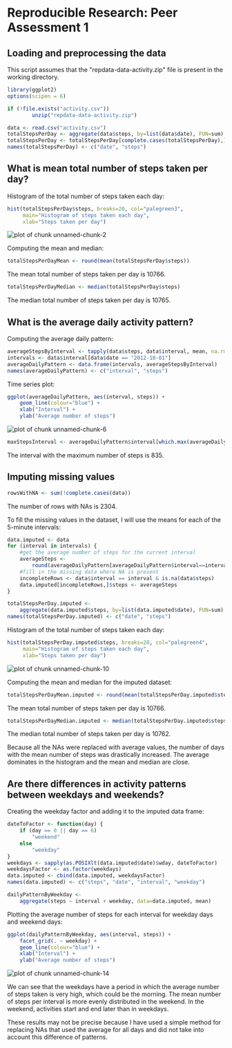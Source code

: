# Reproducible Research: Peer Assessment 1


## Loading and preprocessing the data

This script assumes that the "repdata-data-activity.zip" file is present in the working directory.


```r
library(ggplot2)
options(scipen = 6)

if (!file.exists("activity.csv"))
        unzip("repdata-data-activity.zip")

data <- read.csv("activity.csv")
totalStepsPerDay <- aggregate(data$steps, by=list(data$date), FUN=sum)
totalStepsPerDay <- totalStepsPerDay[complete.cases(totalStepsPerDay),]
names(totalStepsPerDay) <- c("date", "steps")
```

## What is mean total number of steps taken per day?

Histogram of the total number of steps taken each day:


```r
hist(totalStepsPerDay$steps, breaks=20, col="palegreen3",
     main="Histogram of steps taken each day", 
     xlab="Steps taken per day")
```

![plot of chunk unnamed-chunk-2](figure/unnamed-chunk-2.png) 

Computing the mean and median:


```r
totalStepsPerDayMean <- round(mean(totalStepsPerDay$steps))
```

The mean total number of steps taken per day is 10766.


```r
totalStepsPerDayMedian <- median(totalStepsPerDay$steps)
```

The median total number of steps taken per day is 10765.


## What is the average daily activity pattern?

Computing the average daily pattern:


```r
averageStepsByInterval <- tapply(data$steps, data$interval, mean, na.rm=T)
intervals <- data$interval[data$date == "2012-10-01"]
averageDailyPattern <- data.frame(intervals, averageStepsByInterval)
names(averageDailyPattern) <- c("interval", "steps")
```

Time series plot:


```r
ggplot(averageDailyPattern, aes(interval, steps)) + 
    geom_line(colour="blue") +
    xlab("Interval") + 
    ylab("Average number of steps")
```

![plot of chunk unnamed-chunk-6](figure/unnamed-chunk-6.png) 



```r
maxStepsInterval <- averageDailyPattern$interval[which.max(averageDailyPattern$steps)]
```

The interval with the maximum number of steps is 835.

## Imputing missing values


```r
rowsWithNA <- sum(!complete.cases(data))
```

The number of rows with NAs is 2304.

To fill the missing values in the dataset, I will use the means for each of the 5-minute
intervals:


```r
data.imputed <- data
for (interval in intervals) {
    #get the average number of steps for the current interval
    averageSteps <- 
        round(averageDailyPattern[averageDailyPattern$interval==interval,]$steps)
    #fill in the missing data where NA is present
    incompleteRows <- data$interval == interval & is.na(data$steps)
    data.imputed[incompleteRows,]$steps <- averageSteps
}

totalStepsPerDay.imputed <- 
    aggregate(data.imputed$steps, by=list(data.imputed$date), FUN=sum)
names(totalStepsPerDay.imputed) <- c("date", "steps")
```

Histogram of the total number of steps taken each day:


```r
hist(totalStepsPerDay.imputed$steps, breaks=20, col="palegreen4",
     main="Histogram of steps taken each day", 
     xlab="Steps taken per day")
```

![plot of chunk unnamed-chunk-10](figure/unnamed-chunk-10.png) 

Computing the mean and median for the imputed dataset:


```r
totalStepsPerDayMean.imputed <- round(mean(totalStepsPerDay.imputed$steps))
```

The mean total number of steps taken per day is 10766.


```r
totalStepsPerDayMedian.imputed <- median(totalStepsPerDay.imputed$steps)
```

The median total number of steps taken per day is 10762.

Because all the NAs were replaced with average values, the number of days with the mean number of steps was drastically increased. The average dominates in the histogram and the mean and median are close.

## Are there differences in activity patterns between weekdays and weekends?

Creating the weekday factor and adding it to the imputed data frame:


```r
dateToFactor <- function(day) {
    if (day == 0 || day == 6)
        "weekend"
    else
        "weekday"
}
weekdays <- sapply(as.POSIXlt(data.imputed$date)$wday, dateToFactor)
weekdaysFactor <- as.factor(weekdays)
data.imputed <- cbind(data.imputed, weekdaysFactor)
names(data.imputed) <- c("steps", "date", "interval", "weekday")

dailyPatternByWeekday <- 
    aggregate(steps ~ interval + weekday, data=data.imputed, mean)
```

Plotting the average number of steps for each interval for weekday days and
weekend days:


```r
ggplot(dailyPatternByWeekday, aes(interval, steps)) + 
    facet_grid(. ~ weekday) +
    geom_line(colour="blue") +
    xlab("Interval") + 
    ylab("Average number of steps")
```

![plot of chunk unnamed-chunk-14](figure/unnamed-chunk-14.png) 

We can see that the weekdays have a period in which the average number of steps taken is very high, which could be the morning. The mean number of steps per interval is more evenly distributed in the weekend. In the weekend, activities start and end later than in weekdays.

These results may not be precise because I have used a simple method for replacing NAs that used the average for all days and did not take into account this difference of patterns. 
